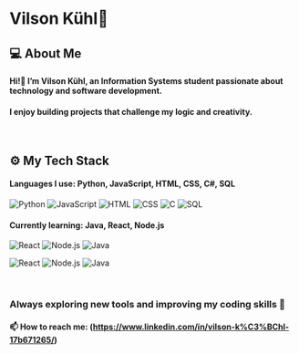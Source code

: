 # Vilson Kühl🐋

## 💻 About Me
#### Hi!👋 I’m Vilson Kühl, an Information Systems student passionate about technology and software development.
#### I enjoy building projects that challenge my logic and creativity.


<br>

## ⚙️ My Tech Stack
#### Languages I use: Python, JavaScript, HTML, CSS, C#, SQL
![Python](https://img.shields.io/badge/Python-ffffff?style=for-the-badge&logo=python&logoColor=3776AB)
![JavaScript](https://img.shields.io/badge/JavaScript-ffffff?style=for-the-badge&logo=javascript&logoColor=F7DF1E)
![HTML](https://img.shields.io/badge/HTML5-ffffff?style=for-the-badge&logo=html5&logoColor=E34F26)
![CSS](https://img.shields.io/badge/CSS3-ffffff?style=for-the-badge&logo=css3&logoColor=1572B6)
![C](https://img.shields.io/badge/C-ffffff?style=for-the-badge&logo=c&logoColor=00599C)
![SQL](https://img.shields.io/badge/SQL-ffffff?style=for-the-badge&logo=sqlite&logoColor=003B57)
#### **Currently learning:** Java, React, Node.js
![React](https://img.shields.io/badge/React-ffffff?style=for-the-badge&logo=react&logoColor=61DAFB)
![Node.js](https://img.shields.io/badge/Node.js-ffffff?style=for-the-badge&logo=nodedotjs&logoColor=339933)
![Java](https://img.shields.io/badge/Java-ffffff?style=for-the-badge&logo=openjdk&logoColor=ED8B00)

![React](https://img.shields.io/badge/React-000000?style=for-the-badge&logo=react&logoColor=61DAFB)
![Node.js](https://img.shields.io/badge/Node.js-000000?style=for-the-badge&logo=nodedotjs&logoColor=339933)
![Java](https://img.shields.io/badge/Java-000000?style=for-the-badge&logo=openjdk&logoColor=ED8B00)

<br>

### Always exploring new tools and improving my coding skills 🚀

#### 📫 How to reach me: (https://www.linkedin.com/in/vilson-k%C3%BChl-17b671265/)

